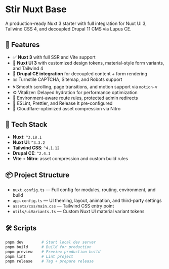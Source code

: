 # Stir Nuxt Base

A production-ready Nuxt 3 starter with full integration for Nuxt UI 3, Tailwind CSS 4, and decoupled Drupal 11 CMS via Lupus CE.

## 🚀 Features

- ✅ **Nuxt 3** with full SSR and Vite support
- 🎨 **Nuxt UI 3** with customized design tokens, material-style form variants, and Tailwind 4
- 🧩 **Drupal CE integration** for decoupled content + form rendering
- 📊 Turnstile CAPTCHA, Sitemap, and Robots support
- 🌀 Smooth scrolling, page transitions, and motion support via `motion-v`
- ⚙️ Vitalizer: Delayed hydration for performance optimization
- 🔐 Environment-aware route rules, protected admin redirects
- 🧪 ESLint, Prettier, and Release It pre-configured
- 📁 Cloudflare-optimized asset compression via Nitro

## 🧱 Tech Stack

- **Nuxt**: `^3.18.1`
- **Nuxt UI**: `^3.3.2`
- **Tailwind CSS**: `^4.1.12`
- **Drupal CE**: `^2.4.1`
- **Vite + Nitro**: asset compression and custom build rules

## 📦 Project Structure

- `nuxt.config.ts` — Full config for modules, routing, environment, and build
- `app.config.ts` — UI theming, layout, animation, and third-party settings
- `assets/css/main.css` — Tailwind CSS entry point
- `utils/uiVariants.ts` — Custom Nuxt UI material variant tokens

## 🛠️ Scripts

```bash
pnpm dev        # Start local dev server
pnpm build      # Build for production
pnpm preview    # Preview production build
pnpm lint       # Lint project
pnpm release    # Tag + prepare release
```
